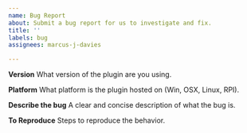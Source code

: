 ```yaml
---
name: Bug Report
about: Submit a bug report for us to investigate and fix.
title: ''
labels: bug
assignees: marcus-j-davies

---
```


**Version**
What version of the plugin are you using.

**Platform**
What platform is the plugin hosted on (Win, OSX, Linux, RPI).

**Describe the bug**
A clear and concise description of what the bug is.

**To Reproduce**
Steps to reproduce the behavior.
